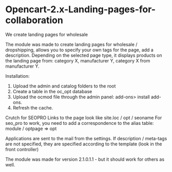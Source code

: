 # Opencart-2.x-Landing-pages-for-collaboration
We create landing pages for wholesale

The module was made to create landing pages for wholesale / dropshipping, allows you to specify your own tags for the page, add a description.
Depending on the selected page type, it displays products on the landing page from: category X, manufacturer Y, category X from manufacturer Y.

Installation:
1. Upload the admin and catalog folders to the root
2. Create a table in the oc_opt database
3. Upload the ocmod file through the admin panel: add-ons> install add-ons.
4. Refresh the cache.

Crutch for SEOPRO
Links to the page look like site.loc / opt / seoname
For seo_pro to work, you need to add a correspondence to the alias table:
module / optpage => opt

Applications are sent to the mail from the settings.
If description / meta-tags are not specified, they are specified according to the template (look in the front controller)

The module was made for version 2.1.0.1.1 - but it should work for others as well.
